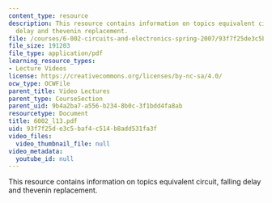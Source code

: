 ```yaml
---
content_type: resource
description: This resource contains information on topics equivalent circuit, falling
  delay and thevenin replacement.
file: /courses/6-002-circuits-and-electronics-spring-2007/93f7f25de3c5baf4c514b8add531fa3f_6002_l13.pdf
file_size: 191203
file_type: application/pdf
learning_resource_types:
- Lecture Videos
license: https://creativecommons.org/licenses/by-nc-sa/4.0/
ocw_type: OCWFile
parent_title: Video Lectures
parent_type: CourseSection
parent_uid: 9b4a2ba7-a556-b234-8b0c-3f1bdd4fa8ab
resourcetype: Document
title: 6002_l13.pdf
uid: 93f7f25d-e3c5-baf4-c514-b8add531fa3f
video_files:
  video_thumbnail_file: null
video_metadata:
  youtube_id: null
---
```

This resource contains information on topics equivalent circuit, falling delay and thevenin replacement.